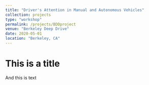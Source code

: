 ```yaml
---
title: "Driver's Attention in Manual and Autonomous Vehicles"
collection: projects
type: "workshop"
permalink: /projects/BDDproject
venue: "Berkeley Deep Drive"
date: 2020-05-01
location: "Berkeley, CA"
---
```



# This is a title

And this is text
